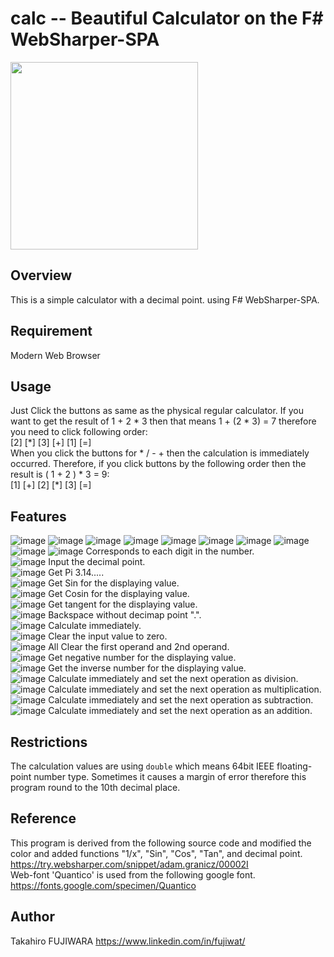 # calc -- Beautiful Calculator on the F# WebSharper-SPA
<img src="https://user-images.githubusercontent.com/16160120/164889033-ddc76ec5-9a32-4855-9cbb-3631b1d563cf.png" width="300px" />  

## Overview
This is a simple calculator with a decimal point. using F# WebSharper-SPA.

## Requirement
Modern Web Browser

## Usage
Just Click the buttons as same as the physical regular calculator.  If you want to get the result of 1 + 2 * 3 then that means 1 + (2 * 3) = 7 therefore you need to click following order:  
  \[2\] \[\*\] \[3\] \[+\] \[1\] \[=\]  
When you click the buttons for * / - + then the calculation is immediately occurred.  Therefore, if you click buttons by the following order then the result is ( 1 + 2 ) \* 3 = 9:  
  \[1\] \[+\] \[2\] \[*\] \[3\] \[=\]

## Features
![image](https://user-images.githubusercontent.com/16160120/164895452-15531965-ddb3-4dd3-ae0c-0d34eb77e571.png)
![image](https://user-images.githubusercontent.com/16160120/164895464-c47cfca0-e001-455c-a1c6-15ad61f47c6f.png)
![image](https://user-images.githubusercontent.com/16160120/164895855-3b630f61-d066-438a-9362-df34ea7f774e.png)
![image](https://user-images.githubusercontent.com/16160120/164895492-19b24c0b-1a4d-4c36-abaf-34efbf0eed3e.png)
![image](https://user-images.githubusercontent.com/16160120/164895811-c3c98953-99e0-4266-a442-963bac998c08.png)
![image](https://user-images.githubusercontent.com/16160120/164895750-5cc835bb-5972-4294-a7f8-a01c648e903b.png)
![image](https://user-images.githubusercontent.com/16160120/164895519-84f1c1d2-9a63-4e92-9e80-7774792ccbfb.png)
![image](https://user-images.githubusercontent.com/16160120/164895528-0e1c61ea-8903-4bca-80db-f47655df8322.png)
![image](https://user-images.githubusercontent.com/16160120/164895532-d1ef6afc-e6ed-448e-a7a8-8aed658e9381.png)
![image](https://user-images.githubusercontent.com/16160120/164895790-ef2c6257-15c4-4ec8-98d6-a8295569dc31.png)
Corresponds to each digit in the number.  
![image](https://user-images.githubusercontent.com/16160120/164895282-2e333bc8-89b7-470b-966a-1afcef462130.png) Input the decimal point.  
![image](https://user-images.githubusercontent.com/16160120/164894253-a5faa34c-968b-44e8-b12c-3c35828f30a5.png) Get Pi 3.14.....  
![image](https://user-images.githubusercontent.com/16160120/164894284-bc006a59-a772-49cb-a25f-aafc84b5d30b.png) Get Sin for the displaying value.  
![image](https://user-images.githubusercontent.com/16160120/164894292-a8899c46-cbfe-4208-9581-771c5251fe5d.png) Get Cosin for the displaying value.  
![image](https://user-images.githubusercontent.com/16160120/164894303-abd08d00-4095-4ee0-b767-c36961218556.png) Get tangent for the displaying value.  
![image](https://user-images.githubusercontent.com/16160120/164894317-4f0db86d-a036-4c36-a07e-a881d74c0a21.png) Backspace without decimap point ".".  
![image](https://user-images.githubusercontent.com/16160120/164895007-57c29ab1-04aa-47fc-8c1f-25885b156e4d.png) Calculate immediately.  
![image](https://user-images.githubusercontent.com/16160120/164894399-dababace-ee12-4de6-874b-25d4c1515c6a.png) Clear the input value to zero.  
![image](https://user-images.githubusercontent.com/16160120/164894424-29822b4d-f291-48a6-82a7-3921ea34fd16.png) All Clear the first operand and 2nd operand.  
![image](https://user-images.githubusercontent.com/16160120/164895383-6369befa-6e7c-4508-a546-2683b22ccfbd.png) Get negative number for the displaying value.  
![image](https://user-images.githubusercontent.com/16160120/164895427-91708476-0263-45dd-bac9-4125d2efe298.png) Get the inverse number for the displaying value.  
![image](https://user-images.githubusercontent.com/16160120/164895028-1b82f163-c264-4391-9216-de5f6c0bdd82.png) Calculate immediately and set the next operation as division.  
![image](https://user-images.githubusercontent.com/16160120/164895035-b37a5f38-2001-40f3-a001-a1323d8db188.png) Calculate immediately and set the next operation as multiplication.  
![image](https://user-images.githubusercontent.com/16160120/164895044-973ff213-3275-4204-8b3b-a111124200bb.png) Calculate immediately and set the next operation as subtraction.  
![image](https://user-images.githubusercontent.com/16160120/164895054-a542281c-5233-4ca4-b20c-22649f64274a.png) Calculate immediately and set the next operation as an addition.  

## Restrictions
The calculation values are using `double` which means 64bit IEEE floating-point number type.  Sometimes it causes a margin of error therefore this program round to the 10th decimal place.

## Reference
This program is derived from the following source code and modified the color and added functions "1/x", "Sin", "Cos", "Tan", and decimal point.  
https://try.websharper.com/snippet/adam.granicz/00002I  
Web-font 'Quantico' is used from the following google font.  
https://fonts.google.com/specimen/Quantico

## Author
Takahiro FUJIWARA
https://www.linkedin.com/in/fujiwat/
